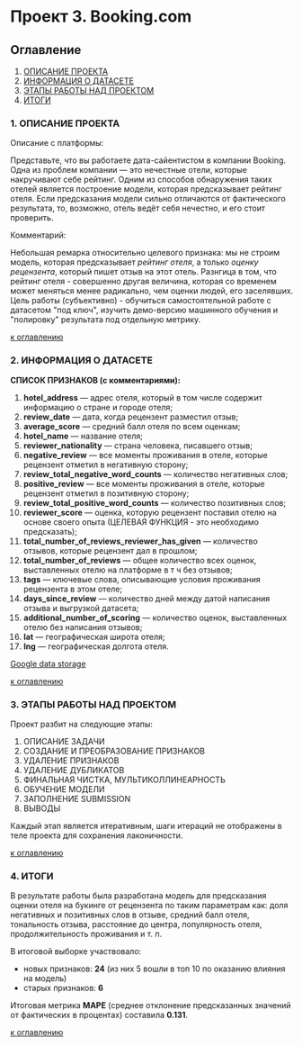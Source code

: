 # Проект 3. Booking.com

## **Оглавление**

1. [ОПИСАНИЕ ПРОЕКТА](https://github.com/royvudgren/sf_data_science/tree/main/PROJECT%201/README.md#Project-description)
2. [ИНФОРМАЦИЯ О ДАТАСЕТЕ](https://github.com/royvudgren/sf_data_science/tree/main/PROJECT%201/README.md#Case-description)
3. [ЭТАПЫ РАБОТЫ НАД ПРОЕКТОМ](https://github.com/royvudgren/sf_data_science/tree/main/PROJECT%201/README.md#Brief-info-about-data)
4. [ИТОГИ](https://github.com/royvudgren/sf_data_science/tree/main/PROJECT%201/README.md#Stages-of-work-on-the-project)


### **1. ОПИСАНИЕ ПРОЕКТА**

Описание с платформы:

Представьте, что вы работаете дата-сайентистом в компании Booking. Одна из проблем компании — это нечестные отели, которые накручивают себе рейтинг. Одним из способов обнаружения таких отелей является построение модели, которая предсказывает рейтинг отеля. Если предсказания модели сильно отличаются от фактического результата, то, возможно, отель ведёт себя нечестно, и его стоит проверить.

Комментарий:

Небольшая ремарка относительно целевого признака: мы не строим модель, которая предсказывает *рейтинг отеля*, а только *оценку рецензента*, который пишет отзыв на этот отель. Разнгица в том, что рейтинг отеля - совершенно другая величина, которая со временем может меняться менее радикально, чем оценки людей, его заселявших.
Цель работы (субъективно) - обучиться самостоятельной работе с датасетом "под ключ", изучить демо-версию машинного обучения и "полировку" результата под отдельную метрику.

[к оглавлению](https://github.com/royvudgren/sf_data_science/tree/main/PROJECT%201/README.md#Index)

### **2. ИНФОРМАЦИЯ О ДАТАСЕТЕ**

**СПИСОК ПРИЗНАКОВ (с комментариями):**

1. **hotel_address** — адрес отеля, который в том числе содержит информацию о стране и городе отеля;
2. **review_date** — дата, когда рецензент разместил отзыв;
3. **average_score** — средний балл отеля по всем оценкам;
4. **hotel_name** — название отеля;
5. **reviewer_nationality** — страна человека, писавшего отзыв;
6. **negative_review** — все моменты проживания в отеле, которые рецензент отметил в негативную сторону;
7. **review_total_negative_word_counts** — количество негативных слов;
8. **positive_review** — все моменты проживания в отеле, которые рецензент отметил в позитивную сторону;
9. **review_total_positive_word_counts** — количество позитивных слов;
10. **reviewer_score** — оценка, которую рецензент поставил отелю на основе своего опыта (ЦЕЛЕВАЯ ФУНКЦИЯ - это необходимо предсказать);
11. **total_number_of_reviews_reviewer_has_given** — количество отзывов, которые рецензент дал в прошлом;
12. **total_number_of_reviews** — общее количество всех оценок, выставленных отелю на платформе в т ч без отзывов;
13. **tags** — ключевые слова, описывающие условия проживания рецензента в этом отеле;
14. **days_since_review** — количество дней между датой написания отзыва и выгрузкой датасета;
15. **additional_number_of_scoring** — количество оценок, выставленных отелю без написания отзывов;
16. **lat** — географическая широта отеля;
17. **lng** — географическая долгота отеля.

[Google data storage](https://drive.google.com/file/d/1CCPtuk1OT4zNqc88n-bVvQBAF0ILyTvI/view?usp=sharing)

[к оглавлению](https://github.com/royvudgren/sf_data_science/tree/main/PROJECT%201/README.md#Index)

### **3. ЭТАПЫ РАБОТЫ НАД ПРОЕКТОМ**

Проект разбит на следующие этапы:

1. ОПИСАНИЕ ЗАДАЧИ
2. СОЗДАНИЕ И ПРЕОБРАЗОВАНИЕ ПРИЗНАКОВ
3. УДАЛЕНИЕ ПРИЗНАКОВ
4. УДАЛЕНИЕ ДУБЛИКАТОВ
5. ФИНАЛЬНАЯ ЧИСТКА, МУЛЬТИКОЛЛИНЕАРНОСТЬ
6. ОБУЧЕНИЕ МОДЕЛИ
7. ЗАПОЛНЕНИЕ SUBMISSION
8. ВЫВОДЫ

Каждый этап является итеративным, шаги итераций не отображены в теле проекта для сохранения лаконичности.

[к оглавлению](https://github.com/royvudgren/sf_data_science/tree/main/PROJECT%201/README.md#Index)

### **4. ИТОГИ**

В результате работы была разработана модель для предсказания оценки отеля на букинге от рецензента по таким параметрам как: доля негативных и позитивных слов в отзыве, средний балл отеля, тональность отзыва, расстояние до центра, популярность отеля, продолжительность проживания и т. п.

В итоговой выборке участвовало:
- новых признаков: **24** (из них 5 вошли в топ 10 по оказанию влияния на модель)
- старых признаков: **6** 

Итоговая метрика **MAPE** (среднее отклонение предсказанных значений от фактических в процентах) составила **0.131**.

[к оглавлению](https://github.com/royvudgren/sf_data_science/tree/main/PROJECT%201/README.md#Index)